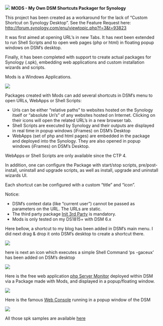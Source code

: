 ![](http://i.imgur.com/AMGwFll.png) **MODS - My Own DSM Shortcuts Packager for Synology**

This project has been created as a workaround for the lack of “Custom Shortcut on Synology Desktop”.
See the Feature Request here: http://forum.synology.com/enu/viewtopic.php?f=3&t=93823

It was first aimed at opening URL’s in new Tabs. It has next been extended to run Shell Scripts and to open web pages (php or html) in floating popup windows on DSM’s desktop.

Finally, it has been completed with support to create actual packages for Synology (.spk), embedding web applications and custom installation wizards and scripts.

Mods is a Windows Applications. 

![](http://i.imgur.com/4q6idMy.png)

Packages created with Mods can add several shortcuts in DSM’s menu to open URLs, WebApps or Shell Scripts:

-   Urls can be either “relative paths” to websites hosted on the Synology itself or “absolute Uri’s” of any websites hosted on Internet. Clicking on their icons will open the related URL’s in a new browser tab.
-   Shell Scripts are executed by Synology and their outputs are displayed in real time in popup windows (iFrames) on DSM’s Desktop
-   WebApps (set of php and html pages) are embedded in the package and deployed into the Synology. They are also opened in popup windows (iFrames) on DSM’s Desktop.

WebApps or Shell Scripts are only available since the CTP 4.

In addition, one can configure the Package with start/stop scripts, pre/post-install, uninstall and upgrade scripts, as well as install, upgrade and uninstall wizards UI.

 

Each shortcut can be configured with a custom “title” and “icon”.

Notice:

-   DSM’s context data (like “current user”) cannot be passed as parameters on the URL. The URLs are static.
-   The third party package [Init 3rd Party](https://www.cphub.net/?id=40&pid=5) is mandatory.
-   Mods is only tested on my DS1815+ with DSM 6.x

Here bellow, a shortcut to my blog has been added in DSM’s main menu. I did next drag & drop it onto DSM’s desktop to create a shortcut there.

![](http://i.imgur.com/zGddwbw.png)

 

here is next an icon which executes a simple Shell Command ‘ps -gaceux’ has been added on DSM’s desktop

![](http://i.imgur.com/wnWR5Vx.png)

 

Here is the free web application [php Server Monitor](https://www.phpservermonitor.org) deployed within DSM via a Package made with Mods, and displayed in a popup/floating window. 

![](http://i.imgur.com/G3F775E.png?1)

Here is the famous [Web Console](http://www.web-console.org) running in a popup window of the DSM

![](http://i.imgur.com/Q5pqh9S.png)

All those spk samples are available [here](https://github.com/vletroye/SynoPackages)
